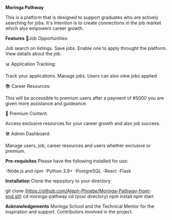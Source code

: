 **Moringa Pathway** 

This is a platform that is designed to support graduates who are actively searching for jobs. It's intention is to create connections in the job market which also empowers career growth.

**Features**
🎯Job Opportunities:

Job search on listings.
Save jobs.
Enable one to apply throught the platform.
View details about the job.

📊 Application Tracking:

Track your applications.
Manage jobs.
Users can also view jobs applied

📚 Career Resources:

This will be accessible to premium users after a payment of #5000 you are given more assistance and guideance.

💎 Premium Content:

Access exclusive resources for your career growth and also job success.

🛠️ Admin Dashboard:

Manage users, job, career resources and users whether exclusive or premium.

**Pre-requisites**
Please have the following installed for use:

-Node.js and npm
-Python 3.9+
-PostgreSQL
-React
-Flask

**Installation**
Clone the repository to your directory

git clone [(https://github.com/Aleph-Phoebe/Moringa-Pathway-front-end.git)](https://github.com/Aleph-Phoebe/Moringa-Pathway-front-end.git)
cd moringa-pathway
cd (your directory)
npm install
npm start

**Acknowledgements**
Moringa School and the Technical Mentor for the inspiration and support.
Contributors involved in the project.
